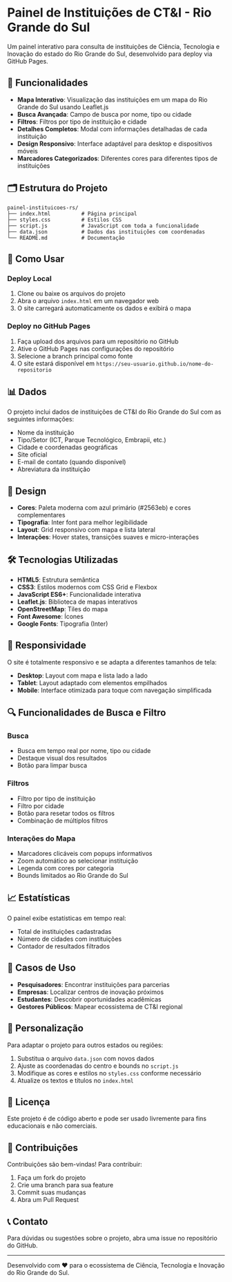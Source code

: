 # Painel de Instituições de CT&I - Rio Grande do Sul

Um painel interativo para consulta de instituições de Ciência, Tecnologia e Inovação do estado do Rio Grande do Sul, desenvolvido para deploy via GitHub Pages.

## 🎯 Funcionalidades

- **Mapa Interativo**: Visualização das instituições em um mapa do Rio Grande do Sul usando Leaflet.js
- **Busca Avançada**: Campo de busca por nome, tipo ou cidade
- **Filtros**: Filtros por tipo de instituição e cidade
- **Detalhes Completos**: Modal com informações detalhadas de cada instituição
- **Design Responsivo**: Interface adaptável para desktop e dispositivos móveis
- **Marcadores Categorizados**: Diferentes cores para diferentes tipos de instituições

## 🗂️ Estrutura do Projeto

```
painel-instituicoes-rs/
├── index.html          # Página principal
├── styles.css          # Estilos CSS
├── script.js           # JavaScript com toda a funcionalidade
├── data.json           # Dados das instituições com coordenadas
└── README.md           # Documentação
```

## 🚀 Como Usar

### Deploy Local

1. Clone ou baixe os arquivos do projeto
2. Abra o arquivo `index.html` em um navegador web
3. O site carregará automaticamente os dados e exibirá o mapa

### Deploy no GitHub Pages

1. Faça upload dos arquivos para um repositório no GitHub
2. Ative o GitHub Pages nas configurações do repositório
3. Selecione a branch principal como fonte
4. O site estará disponível em `https://seu-usuario.github.io/nome-do-repositorio`

## 📊 Dados

O projeto inclui dados de instituições de CT&I do Rio Grande do Sul com as seguintes informações:

- Nome da instituição
- Tipo/Setor (ICT, Parque Tecnológico, Embrapii, etc.)
- Cidade e coordenadas geográficas
- Site oficial
- E-mail de contato (quando disponível)
- Abreviatura da instituição

## 🎨 Design

- **Cores**: Paleta moderna com azul primário (#2563eb) e cores complementares
- **Tipografia**: Inter font para melhor legibilidade
- **Layout**: Grid responsivo com mapa e lista lateral
- **Interações**: Hover states, transições suaves e micro-interações

## 🛠️ Tecnologias Utilizadas

- **HTML5**: Estrutura semântica
- **CSS3**: Estilos modernos com CSS Grid e Flexbox
- **JavaScript ES6+**: Funcionalidade interativa
- **Leaflet.js**: Biblioteca de mapas interativos
- **OpenStreetMap**: Tiles do mapa
- **Font Awesome**: Ícones
- **Google Fonts**: Tipografia (Inter)

## 📱 Responsividade

O site é totalmente responsivo e se adapta a diferentes tamanhos de tela:

- **Desktop**: Layout com mapa e lista lado a lado
- **Tablet**: Layout adaptado com elementos empilhados
- **Mobile**: Interface otimizada para toque com navegação simplificada

## 🔍 Funcionalidades de Busca e Filtro

### Busca
- Busca em tempo real por nome, tipo ou cidade
- Destaque visual dos resultados
- Botão para limpar busca

### Filtros
- Filtro por tipo de instituição
- Filtro por cidade
- Botão para resetar todos os filtros
- Combinação de múltiplos filtros

### Interações do Mapa
- Marcadores clicáveis com popups informativos
- Zoom automático ao selecionar instituição
- Legenda com cores por categoria
- Bounds limitados ao Rio Grande do Sul

## 📈 Estatísticas

O painel exibe estatísticas em tempo real:
- Total de instituições cadastradas
- Número de cidades com instituições
- Contador de resultados filtrados

## 🎯 Casos de Uso

- **Pesquisadores**: Encontrar instituições para parcerias
- **Empresas**: Localizar centros de inovação próximos
- **Estudantes**: Descobrir oportunidades acadêmicas
- **Gestores Públicos**: Mapear ecossistema de CT&I regional

## 🔧 Personalização

Para adaptar o projeto para outros estados ou regiões:

1. Substitua o arquivo `data.json` com novos dados
2. Ajuste as coordenadas do centro e bounds no `script.js`
3. Modifique as cores e estilos no `styles.css` conforme necessário
4. Atualize os textos e títulos no `index.html`

## 📄 Licença

Este projeto é de código aberto e pode ser usado livremente para fins educacionais e não comerciais.

## 🤝 Contribuições

Contribuições são bem-vindas! Para contribuir:

1. Faça um fork do projeto
2. Crie uma branch para sua feature
3. Commit suas mudanças
4. Abra um Pull Request

## 📞 Contato

Para dúvidas ou sugestões sobre o projeto, abra uma issue no repositório do GitHub.

---

Desenvolvido com ❤️ para o ecossistema de Ciência, Tecnologia e Inovação do Rio Grande do Sul.

